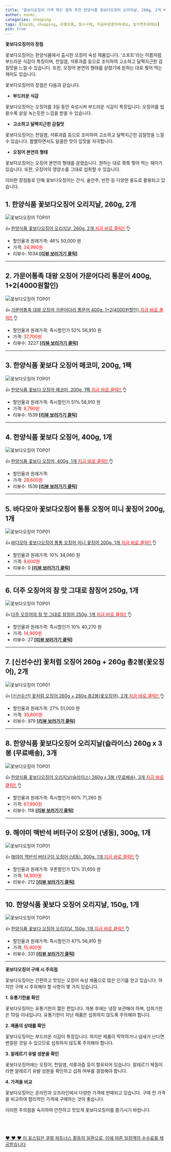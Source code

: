 ```yaml
---
title: "꽃보다오징어 가격 확인 필독 추천 한양식품 꽃보다오징어 오리지날, 260g, 2개 비교 장점 구매가이드"
author: eunmi.
categories: shopping
tags: [Top10, shopping, 유행상품, 필수구매, 지금바로클릭하세요, 놓치면후회해요]
pin: true
---
```

**꽃보다오징어의 장점**

꽃보다오징어는 한양식품에서 출시한 오징어 숙성 제품입니다. '소프트'라는 이름처럼 부드러운 식감이 특징이며, 천일염, 석류과즙 등으로 조미하여 고소하고 달짝지근한 감칠맛을 느낄 수 있습니다. 또한, 오징어 본연의 형태를 살렸기에 원하는 대로 찢어 먹는 재미도 있습니다.

꽃보다오징어의 장점은 다음과 같습니다.

* **부드러운 식감**

꽃보다오징어는 오징어를 3일 동안 숙성시켜 부드러운 식감이 특징입니다. 오징어를 씹을수록 살살 녹는듯한 느낌을 받을 수 있습니다.

* **고소하고 달짝지근한 감칠맛**

꽃보다오징어는 천일염, 석류과즙 등으로 조미하여 고소하고 달짝지근한 감칠맛을 느낄 수 있습니다. 짭짤하면서도 달콤한 맛이 입맛을 자극합니다.

* **오징어 본연의 형태**

꽃보다오징어는 오징어 본연의 형태를 살렸습니다. 원하는 대로 쭉쭉 찢어 먹는 재미가 있습니다. 또한, 오징어의 영양소를 그대로 섭취할 수 있습니다.

이러한 장점들로 인해 꽃보다오징어는 간식, 술안주, 반찬 등 다양한 용도로 활용되고 있습니다.

   

## 1. 한양식품 꽃보다오징어 오리지날, 260g, 2개

![꽃보다오징어 TOP01](https://thumbnail9.coupangcdn.com/thumbnails/remote/230x230ex/image/retail/images/2020/09/02/13/8/36e0060c-af8d-4f69-afe2-f173083e84bf.jpg)


👍 [한양식품 꽃보다오징어 오리지날, 260g, 2개 <font color=red> 지금 바로 클릭!! </font> ](https://link.coupang.com/re/AFFSDP?lptag=AF3617701&subid=GithubCoopas&pageKey=2049791020&traceid=V0-153&itemId=3484807442&vendorItemId=71471092386) 👌 


- 할인율과 원래가격: 46%  50,000   원
- 가격: <span style='color:red'>34,990원</span>
- 리뷰수: 1034  [**[리뷰 보러가기 클릭]**](https://link.coupang.com/re/AFFSDP?lptag=AF3617701&subid=GithubCoopas&pageKey=2049791020&traceid=V0-153&itemId=3484807442&vendorItemId=71471092386)

---


   

## 2. 가문어통족 대왕 오징어 가문어다리 통문어 400g, 1+2(4000원할인)

![꽃보다오징어 TOP01](https://thumbnail7.coupangcdn.com/thumbnails/remote/230x230ex/image/vendor_inventory/17a1/b776d863aa34cf16261d911cdc7b37fb413966f137edd3d83794308ba841.png)


👍 [가문어통족 대왕 오징어 가문어다리 통문어 400g, 1+2(4000원할인) <font color=red> 지금 바로 클릭!! </font> ](https://link.coupang.com/re/AFFSDP?lptag=AF3617701&subid=GithubCoopas&pageKey=7572816175&traceid=V0-153&itemId=19974990833&vendorItemId=86907452777) 👌 


- 할인율과 원래가격: 즉시할인가 52%  56,910   원
- 가격: <span style='color:red'>37,700원</span>
- 리뷰수: 3227  [**[리뷰 보러가기 클릭]**](https://link.coupang.com/re/AFFSDP?lptag=AF3617701&subid=GithubCoopas&pageKey=7572816175&traceid=V0-153&itemId=19974990833&vendorItemId=86907452777)

---


   

## 3. 한양식품 꽃보다 오징어 매코미, 200g, 1팩

![꽃보다오징어 TOP01](https://thumbnail10.coupangcdn.com/thumbnails/remote/230x230ex/image/retail/images/2023/01/19/10/4/3f4d5d27-62a0-4064-ab5a-2722725f8cae.jpg)


👍 [한양식품 꽃보다 오징어 매코미, 200g, 1팩 <font color=red> 지금 바로 클릭!! </font> ](https://link.coupang.com/re/AFFSDP?lptag=AF3617701&subid=GithubCoopas&pageKey=7080067042&traceid=V0-153&itemId=17609711194&vendorItemId=84775806590) 👌 


- 할인율과 원래가격: 즉시할인가 51%  56,910   원
- 가격: <span style='color:red'>8,790원</span>
- 리뷰수: 1539  [**[리뷰 보러가기 클릭]**](https://link.coupang.com/re/AFFSDP?lptag=AF3617701&subid=GithubCoopas&pageKey=7080067042&traceid=V0-153&itemId=17609711194&vendorItemId=84775806590)

---


   

## 4. 한양식품 꽃보다 오징어, 400g, 1개

![꽃보다오징어 TOP01](https://thumbnail7.coupangcdn.com/thumbnails/remote/230x230ex/image/retail/images/614611861757319-42a92c92-c734-4886-a537-0e28b4cf3aa8.JPG)


👍 [한양식품 꽃보다 오징어, 400g, 1개 <font color=red> 지금 바로 클릭!! </font> ](https://link.coupang.com/re/AFFSDP?lptag=AF3617701&subid=GithubCoopas&pageKey=2049791020&traceid=V0-153&itemId=2102806273&vendorItemId=70101672862) 👌 


- 할인율과 원래가격: 
- 가격: <span style='color:red'>28,600원</span>
- 리뷰수: 1539  [**[리뷰 보러가기 클릭]**](https://link.coupang.com/re/AFFSDP?lptag=AF3617701&subid=GithubCoopas&pageKey=2049791020&traceid=V0-153&itemId=2102806273&vendorItemId=70101672862)

---


   

## 5. 바다모아 꽃보다오징어 통통 오징어 미니 꽃징어 200g, 1개

![꽃보다오징어 TOP01](https://thumbnail9.coupangcdn.com/thumbnails/remote/230x230ex/image/vendor_inventory/2187/9de23d984b13b4514c40d9f7140b29a851adede39517fddbb13bdcb6e0b0.jpg)


👍 [바다모아 꽃보다오징어 통통 오징어 미니 꽃징어 200g, 1개 <font color=red> 지금 바로 클릭!! </font> ](https://link.coupang.com/re/AFFSDP?lptag=AF3617701&subid=GithubCoopas&pageKey=6451546560&traceid=V0-153&itemId=14008135368&vendorItemId=78700587897) 👌 


- 할인율과 원래가격: 10%  34,060   원
- 가격: <span style='color:red'>8,600원</span>
- 리뷰수: 0  [**[리뷰 보러가기 클릭]**](https://link.coupang.com/re/AFFSDP?lptag=AF3617701&subid=GithubCoopas&pageKey=6451546560&traceid=V0-153&itemId=14008135368&vendorItemId=78700587897)

---


   

## 6. 더주 오징어의 참 맛 그대로 참징어 250g, 1개

![꽃보다오징어 TOP01](https://thumbnail10.coupangcdn.com/thumbnails/remote/230x230ex/image/vendor_inventory/597e/e0b1f35a76651b9376675c8ccdb142a8b5d7f3b9cefe7f2c131ba60b28ed.jpg)


👍 [더주 오징어의 참 맛 그대로 참징어 250g, 1개 <font color=red> 지금 바로 클릭!! </font> ](https://link.coupang.com/re/AFFSDP?lptag=AF3617701&subid=GithubCoopas&pageKey=7385578746&traceid=V0-153&itemId=19083488714&vendorItemId=86205762797) 👌 


- 할인율과 원래가격: 즉시할인가 10%  40,270   원
- 가격: <span style='color:red'>14,900원</span>
- 리뷰수: 27  [**[리뷰 보러가기 클릭]**](https://link.coupang.com/re/AFFSDP?lptag=AF3617701&subid=GithubCoopas&pageKey=7385578746&traceid=V0-153&itemId=19083488714&vendorItemId=86205762797)

---


   

## 7. [신선수산] 꽃처럼 오징어 260g + 260g 총2봉(꽃오징어), 2개

![꽃보다오징어 TOP01](https://thumbnail9.coupangcdn.com/thumbnails/remote/230x230ex/image/vendor_inventory/4899/5df6863b9fe8ce59f41b7622a6e5f84794c1bcb42b87187da00af33304a4.jpg)


👍 [[신선수산] 꽃처럼 오징어 260g + 260g 총2봉(꽃오징어), 2개 <font color=red> 지금 바로 클릭!! </font> ](https://link.coupang.com/re/AFFSDP?lptag=AF3617701&subid=GithubCoopas&pageKey=7038224477&traceid=V0-153&itemId=17396832182&vendorItemId=72769366379) 👌 


- 할인율과 원래가격: 27%  51,000   원
- 가격: <span style='color:red'>35,800원</span>
- 리뷰수: 979  [**[리뷰 보러가기 클릭]**](https://link.coupang.com/re/AFFSDP?lptag=AF3617701&subid=GithubCoopas&pageKey=7038224477&traceid=V0-153&itemId=17396832182&vendorItemId=72769366379)

---


   

## 8. 한양식품 꽃보다오징어 오리지날(슬라이스) 260g x 3봉 (무료배송), 3개

![꽃보다오징어 TOP01](https://thumbnail9.coupangcdn.com/thumbnails/remote/230x230ex/image/vendor_inventory/c2b1/8b589b6aae227cc5fb785d23c91a5c4b77cf84c3ddd6f145e21b5ec1535e.jpg)


👍 [한양식품 꽃보다오징어 오리지날(슬라이스) 260g x 3봉 (무료배송), 3개 <font color=red> 지금 바로 클릭!! </font> ](https://link.coupang.com/re/AFFSDP?lptag=AF3617701&subid=GithubCoopas&pageKey=5801584619&traceid=V0-153&itemId=18982709217&vendorItemId=72463817043) 👌 


- 할인율과 원래가격: 즉시할인가 60%  71,260   원
- 가격: <span style='color:red'>67,990원</span>
- 리뷰수: 118  [**[리뷰 보러가기 클릭]**](https://link.coupang.com/re/AFFSDP?lptag=AF3617701&subid=GithubCoopas&pageKey=5801584619&traceid=V0-153&itemId=18982709217&vendorItemId=72463817043)

---


   

## 9. 해야미 맥반석 버터구이 오징어 (냉동), 300g, 1개

![꽃보다오징어 TOP01](https://thumbnail7.coupangcdn.com/thumbnails/remote/230x230ex/image/retail/images/2022/04/19/17/6/ec420919-ba53-48d5-b0d3-f57ca8ff71e5.jpg)


👍 [해야미 맥반석 버터구이 오징어 (냉동), 300g, 1개 <font color=red> 지금 바로 클릭!! </font> ](https://link.coupang.com/re/AFFSDP?lptag=AF3617701&subid=GithubCoopas&pageKey=6468629229&traceid=V0-153&itemId=14109771543&vendorItemId=81356798300) 👌 


- 할인율과 원래가격: 쿠폰할인가 12%  31,650   원
- 가격: <span style='color:red'>14,900원</span>
- 리뷰수: 212  [**[리뷰 보러가기 클릭]**](https://link.coupang.com/re/AFFSDP?lptag=AF3617701&subid=GithubCoopas&pageKey=6468629229&traceid=V0-153&itemId=14109771543&vendorItemId=81356798300)

---


   

## 10. 한양식품 꽃보다 오징어 오리지날, 150g, 1개

![꽃보다오징어 TOP01](https://thumbnail10.coupangcdn.com/thumbnails/remote/230x230ex/image/vendor_inventory/9532/f0e10bab934c036d934923e2e873fbd6bb776e00eed2f0c64d54dec3de3e.jpg)


👍 [한양식품 꽃보다 오징어 오리지날, 150g, 1개 <font color=red> 지금 바로 클릭!! </font> ](https://link.coupang.com/re/AFFSDP?lptag=AF3617701&subid=GithubCoopas&pageKey=5801584619&traceid=V0-153&itemId=2772397512&vendorItemId=70762223342) 👌 


- 할인율과 원래가격: 즉시할인가 47%  56,910   원
- 가격: <span style='color:red'>15,900원</span>
- 리뷰수: 331  [**[리뷰 보러가기 클릭]**](https://link.coupang.com/re/AFFSDP?lptag=AF3617701&subid=GithubCoopas&pageKey=5801584619&traceid=V0-153&itemId=2772397512&vendorItemId=70762223342)

---
**꽃보다오징어 구매 시 주의점**

꽃보다오징어는 간편하고 맛있는 오징어 숙성 제품으로 많은 인기를 얻고 있습니다. 하지만 구매 시 주의해야 할 사항이 몇 가지 있습니다.

**1. 유통기한을 확인**

꽃보다오징어는 유통기한이 짧은 편입니다. 개봉 후에는 냉장 보관해야 하며, 섭취기한은 10일 이내입니다. 유통기한이 지난 제품은 섭취하지 않도록 주의해야 합니다.

**2. 제품의 상태를 확인**

꽃보다오징어는 부드러운 식감이 특징입니다. 하지만 제품이 딱딱하거나 냄새가 난다면 변질된 것일 수 있으므로 섭취하지 않도록 주의해야 합니다.

**3. 알레르기 유발 성분을 확인**

꽃보다오징어에는 오징어, 천일염, 석류과즙 등이 함유되어 있습니다. 알레르기 체질이라면 알레르기 유발 성분을 확인하고 섭취 여부를 결정해야 합니다.

**4. 가격을 비교**

꽃보다오징어는 온라인과 오프라인에서 다양한 가격에 판매되고 있습니다. 구매 전 가격을 비교하여 합리적인 가격에 구매하는 것이 좋습니다.

이러한 주의점을 숙지하여 안전하고 맛있게 꽃보다오징어를 즐기시기 바랍니다.<br><br><br><br><br> [ ❤ ❤ ❤ 이 포스팅은 쿠팡 파트너스 활동의 일환으로, 이에 따른 일정액의 수수료를 제공받습니다](https://link.coupang.com/a/bcEFyh)